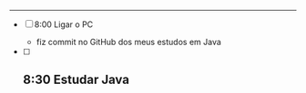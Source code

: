 ___

- [ ] 8:00 Ligar o PC
	- fiz commit no GitHub dos meus estudos em Java

- [ ] 8:30 Estudar Java
	- 